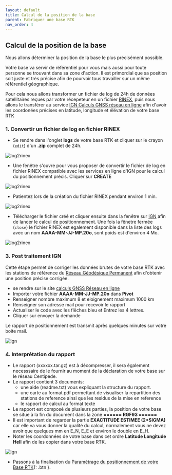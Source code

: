 ```yaml
---
layout: default
title: Calcul de la position de la base
parent: Fabriquer une base RTK
nav_order: 4
---
```


## Calcul de la position de la base

Nous allons déterminer la position de la base le plus précisément possible.

Votre base va servir de référentiel pour vous mais aussi pour toute personne se trouvant dans sa zone d'action. Il est primordial que sa position soit juste et très précise afin de pourvoir tous travailler sur un même référentiel géographique.

Pour cela nous allons transformer un fichier de log de 24h de données satellitaires reçues par votre récepeteur en un fichier [RINEX](http://rgp.ign.fr/DONNEES/format/rinex.php), puis nous allons le transférer au service [IGN Calculs GNSS réseau en ligne](http://rgp.ign.fr/SERVICES/calcul_online.php) afin d'avoir les coordonées précises en latitude, longitude et élévation de votre base RTK

### 1. Convertir un fichier de log en fichier RINEX

* Se rendre dans l'onglet **logs** de votre base RTK et cliquer sur le crayon (```edit```) d'un **.zip** complet de 24h.

![log2rinex](https://jancelin.github.io/docs-centipedeRTK/assets/images/positionnement/log2rinex1.png)

* Une fenêtre s'ouvre pour vous proposer de convertir le fichier de log en fichier RINEX compatible avec les services en ligne d'IGN pour le calcul du positionnement précis. Cliquer sur **CREATE**

![log2rinex](https://jancelin.github.io/docs-centipedeRTK/assets/images/positionnement/log2rinex2.png)

* Patientez lors de la création du fichier RINEX pendant environ 1 min.

![log2rinex](https://jancelin.github.io/docs-centipedeRTK/assets/images/positionnement/log2rinex3.png)

* Télécharger le fichier créé et cliquer ensuite dans la fenêtre sur [IGN](http://rgp.ign.fr/SERVICES/calcul_online.php) afin de lancer le calcul de positionnnement. Une fois la fênetre fermée (```close```) le fichier RINEX est egalement disponible dans la liste des logs avec un nom **AAAA-MM-JJ-MP.20o**, sont poids est d'environ 4 Mo.

![log2rinex](https://jancelin.github.io/docs-centipedeRTK/assets/images/positionnement/log2rinex4.png)

    
### 3. Post traitement IGN

Cette étape permet de corriger les données brutes de votre base RTK avec les stations de référence du [Réseau Géodésique Permanent](http://rgp.ign.fr/) afin d'obtenir une position précise corrigée.

* se rendre sur le site [calculs GNSS Réseau en ligne](http://rgp.ign.fr/SERVICES/calcul_online.php)
* Importer votre fichier **AAAA-MM-JJ-MP.20o** dans **Pivot**
* Renseigner nombre maximum 8 et eloignement maximum 1000 km
* Renseigner son adresse mail pour recevoir le rapport
* Actualiser le code avec les flêches bleu et Entrez les 4 lettres.
* Cliquer sur envoyer la demande

Le rapport de positionnement est transmit après quelques minutes sur votre boite mail.

![ign](https://jancelin.github.io/docs-centipedeRTK/assets/images/positionnement/ign_reseau_en_ligne1.png)


### 4. Interprétation du rapport 

* Le rapport (xxxxxx.tar.gz) est à décompresser, il sera également necesssaire de le fournir au moment de la déclaration de votre base sur le réseau Centipede.
* Le rapport contient 3 documents:
	* une aide (readme.txt) vous expliquant la structure du rapport.
	* une carte au format pdf permettant de visualiser la repartition des stations de reference ainsi que les residus de la mise en reference
	* le rapport de calcul au format texte 
* Le rapport est composé de plusieurs parties, la position de votre base se situe à la fin du document dans la zone **====== RGF93 ======**
* Il est important de regarder la partie **EXACTITUDE ESTIMEE (2*SIGMA)** car elle va vous donner la qualité du calcul, normalement vous ne devez avoir que quelques mm en E_N, E_E et environ le double en E_H.
* Noter les coordonnées de votre base dans cet ordre **Latitude Longitude Hell** afin de les copier dans votre base RTK.

![ign](https://jancelin.github.io/docs-centipedeRTK/assets/images/positionnement/rapport_ign1.png)


* Passons à la finalisation du [Paramétrage du positionnement de votre Base RTK](param_positionnement){: .btn }.

